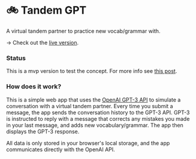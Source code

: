 # 🚲️ Tandem GPT

A virtual tandem partner to practice new vocab/grammar with.

→ Check out the [live version](https://alexw00.github.io/tandem-gpt/).

### Status

This is a mvp version to test the concept. For more info see [this post](https://www.alexanderweichart.de/3_Resources/Ideas/lib/%F0%9F%92%A1+GPT3+Tandem).

### How does it work?

This is a simple web app that uses the [OpenAI GPT-3 API](https://beta.openai.com/) to simulate a conversation with a virtual tandem partner. Every time you submit a message, the app sends the conversation history to the GPT-3 API. GPT-3 is instructed to reply with a message that corrects any mistakes you made in your last message, and adds new vocabulary/grammar. The app then displays the GPT-3 response.

All data is only stored in your browser's local storage, and the app communicates directly with the OpenAI API.
